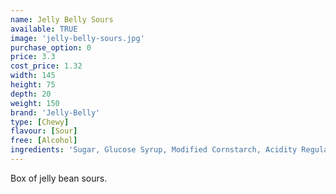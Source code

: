 ```yaml
---
name: Jelly Belly Sours
available: TRUE
image: 'jelly-belly-sours.jpg'
purchase_option: 0
price: 3.3
cost_price: 1.32
width: 145
height: 75
depth: 20
weight: 150
brand: 'Jelly-Belly'
type: [Chewy]
flavour: [Sour]
free: [Alcohol]
ingredients: 'Sugar, Glucose Syrup, Modified Cornstarch, Acidity Regulators (E297, E325, E330, E331), Peach Puree Concentrate, Apple Juice Concentrate, Grape Juice Concentrate, Lemon Puree, Cherry Juice Concentrate, Flavourings, Colour (E100, E102 [Tartrazine], E129, E132, E133, E150D, E171), Glazing Agents (E901, E903, E904)'
---
```

Box of jelly bean sours.